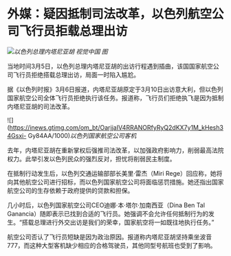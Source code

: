 # 外媒：疑因抵制司法改革，以色列航空公司飞行员拒载总理出访

![](https://inews.gtimg.com/om_bt/Opl8Qb9_QebITIThT8BBoyoNqNCYoZiHS2kpi2LNhpp8YAA/1000)_以色列总理内塔尼亚胡
视觉中国 图_

当地时间3月5日，以色列总理内塔尼亚胡的出访行程遇到插曲，该国国家航空公司飞行员拒绝搭载总理出访，局面一时陷入尴尬。

据《以色列时报》3月6日报道，内塔尼亚胡原定于3月10日出访意大利，但以色列国家航空公司全体飞行员拒绝执行该任务。报道称，飞行员们拒绝执飞是因为抵制内塔尼亚胡的司法改革。

![](https://inews.gtimg.com/om_bt/OarjjaIV4RRANORfyRyQ2dKX7y1M_kHesh34Gsxi-
Gy84AA/1000)_以色列国家航空公司客机_

去年，内塔尼亚胡在重新掌权后强推司法改革，以加强政府影响力，削弱最高法院权力。此举引发以色列民众的强烈反对，担忧将削弱民主制度。

在抵制行动发生后，以色列交通运输部部长美里·雷杰（Miri
Rege）回应称，她将向其他航空公司进行招标，而以色列国家航空公司将面临惩罚措施。她还指出国家航空公司的生存依赖于政府提供的贷款和担保。

几小时后，以色列国家航空公司CEO迪娜·本·塔尔·加南西亚（Dina Ben Tal
Ganancia）随即表示已找到合适的飞行员。她强调不会允许任何抵制行为的发生。“搭载总理进行外交出访是我们的荣幸，国家航空将一如既往地执行任务。”

航空公司否认了飞行员短缺是因为政治原因。报道称内塔尼亚胡坚持乘坐波音777，而这种大型客机缺少相应的合格驾驶员，其他同型号航班也受到了影响。

